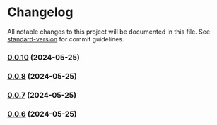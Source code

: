 # Changelog

All notable changes to this project will be documented in this file. See [standard-version](https://github.com/conventional-changelog/standard-version) for commit guidelines.

### [0.0.10](https://github.com/trace4eu/ebsi-services-wrapper/compare/v0.0.7...v0.0.10) (2024-05-25)

### [0.0.8](https://github.com/trace4eu/ebsi-services-wrapper/compare/v0.0.7...v0.0.8) (2024-05-25)

### [0.0.7](https://github.com/trace4eu/ebsi-services-wrapper/compare/v0.0.8...v0.0.7) (2024-05-25)

### [0.0.6](https://github.com/trace4eu/ebsi-services-wrapper/compare/v0.0.4...v0.0.6) (2024-05-25)
